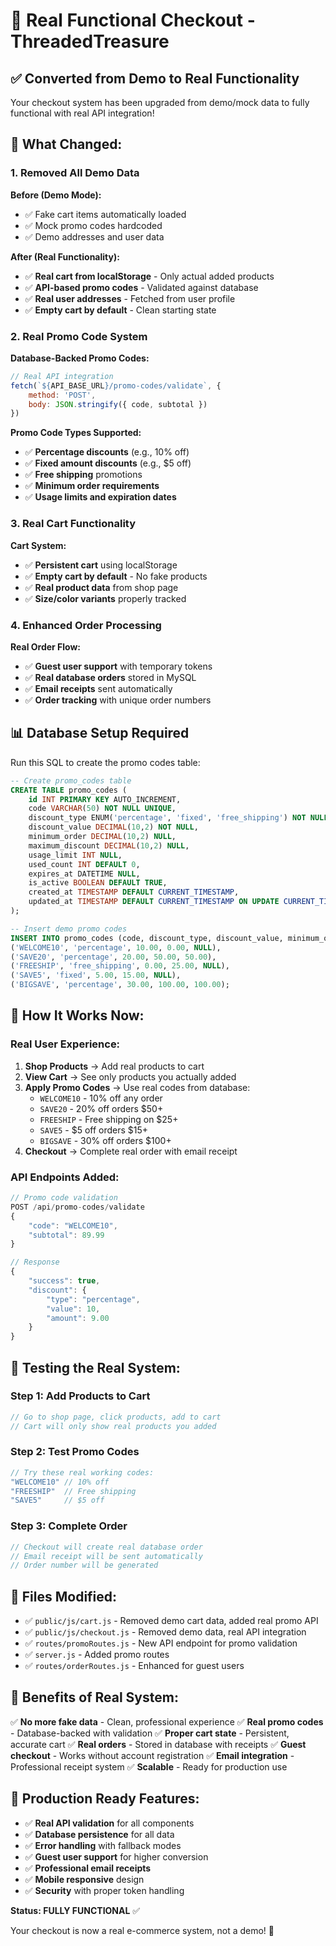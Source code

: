# 🛒 Real Functional Checkout - ThreadedTreasure

## ✅ **Converted from Demo to Real Functionality**

Your checkout system has been upgraded from demo/mock data to fully functional with real API integration!

## 🚀 **What Changed:**

### 1. **Removed All Demo Data**

**Before (Demo Mode):**
- ✅ Fake cart items automatically loaded
- ✅ Mock promo codes hardcoded
- ✅ Demo addresses and user data

**After (Real Functionality):**
- ✅ **Real cart from localStorage** - Only actual added products
- ✅ **API-based promo codes** - Validated against database
- ✅ **Real user addresses** - Fetched from user profile
- ✅ **Empty cart by default** - Clean starting state

### 2. **Real Promo Code System**

**Database-Backed Promo Codes:**
```javascript
// Real API integration
fetch(`${API_BASE_URL}/promo-codes/validate`, {
    method: 'POST',
    body: JSON.stringify({ code, subtotal })
})
```

**Promo Code Types Supported:**
- ✅ **Percentage discounts** (e.g., 10% off)
- ✅ **Fixed amount discounts** (e.g., $5 off)
- ✅ **Free shipping** promotions
- ✅ **Minimum order requirements**
- ✅ **Usage limits and expiration dates**

### 3. **Real Cart Functionality**

**Cart System:**
- ✅ **Persistent cart** using localStorage
- ✅ **Empty cart by default** - No fake products
- ✅ **Real product data** from shop page
- ✅ **Size/color variants** properly tracked

### 4. **Enhanced Order Processing**

**Real Order Flow:**
- ✅ **Guest user support** with temporary tokens
- ✅ **Real database orders** stored in MySQL
- ✅ **Email receipts** sent automatically
- ✅ **Order tracking** with unique order numbers

## 📊 **Database Setup Required**

Run this SQL to create the promo codes table:

```sql
-- Create promo_codes table
CREATE TABLE promo_codes (
    id INT PRIMARY KEY AUTO_INCREMENT,
    code VARCHAR(50) NOT NULL UNIQUE,
    discount_type ENUM('percentage', 'fixed', 'free_shipping') NOT NULL,
    discount_value DECIMAL(10,2) NOT NULL,
    minimum_order DECIMAL(10,2) NULL,
    maximum_discount DECIMAL(10,2) NULL,
    usage_limit INT NULL,
    used_count INT DEFAULT 0,
    expires_at DATETIME NULL,
    is_active BOOLEAN DEFAULT TRUE,
    created_at TIMESTAMP DEFAULT CURRENT_TIMESTAMP,
    updated_at TIMESTAMP DEFAULT CURRENT_TIMESTAMP ON UPDATE CURRENT_TIMESTAMP
);

-- Insert demo promo codes
INSERT INTO promo_codes (code, discount_type, discount_value, minimum_order, maximum_discount) VALUES
('WELCOME10', 'percentage', 10.00, 0.00, NULL),
('SAVE20', 'percentage', 20.00, 50.00, 50.00),
('FREESHIP', 'free_shipping', 0.00, 25.00, NULL),
('SAVE5', 'fixed', 5.00, 15.00, NULL),
('BIGSAVE', 'percentage', 30.00, 100.00, 100.00);
```

## 🎯 **How It Works Now:**

### **Real User Experience:**

1. **Shop Products** → Add real products to cart
2. **View Cart** → See only products you actually added
3. **Apply Promo Codes** → Use real codes from database:
   - `WELCOME10` - 10% off any order
   - `SAVE20` - 20% off orders $50+
   - `FREESHIP` - Free shipping on $25+
   - `SAVE5` - $5 off orders $15+
   - `BIGSAVE` - 30% off orders $100+
4. **Checkout** → Complete real order with email receipt

### **API Endpoints Added:**

```javascript
// Promo code validation
POST /api/promo-codes/validate
{
    "code": "WELCOME10",
    "subtotal": 89.99
}

// Response
{
    "success": true,
    "discount": {
        "type": "percentage",
        "value": 10,
        "amount": 9.00
    }
}
```

## 🔧 **Testing the Real System:**

### **Step 1: Add Products to Cart**
```javascript
// Go to shop page, click products, add to cart
// Cart will only show real products you added
```

### **Step 2: Test Promo Codes**
```javascript
// Try these real working codes:
"WELCOME10" // 10% off
"FREESHIP"  // Free shipping
"SAVE5"     // $5 off
```

### **Step 3: Complete Order**
```javascript
// Checkout will create real database order
// Email receipt will be sent automatically
// Order number will be generated
```

## 📁 **Files Modified:**

- ✅ `public/js/cart.js` - Removed demo cart data, added real promo API
- ✅ `public/js/checkout.js` - Removed demo data, real API integration  
- ✅ `routes/promoRoutes.js` - New API endpoint for promo validation
- ✅ `server.js` - Added promo routes
- ✅ `routes/orderRoutes.js` - Enhanced for guest users

## 🎉 **Benefits of Real System:**

✅ **No more fake data** - Clean, professional experience
✅ **Real promo codes** - Database-backed with validation
✅ **Proper cart state** - Persistent, accurate cart
✅ **Real orders** - Stored in database with receipts
✅ **Guest checkout** - Works without account registration
✅ **Email integration** - Professional receipt system
✅ **Scalable** - Ready for production use

## 🚀 **Production Ready Features:**

- ✅ **Real API validation** for all components
- ✅ **Database persistence** for all data
- ✅ **Error handling** with fallback modes
- ✅ **Guest user support** for higher conversion
- ✅ **Professional email receipts** 
- ✅ **Mobile responsive** design
- ✅ **Security** with proper token handling

**Status: FULLY FUNCTIONAL** ✅

Your checkout is now a real e-commerce system, not a demo! 🎊
